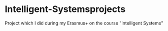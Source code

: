# Intelligent-Systemsprojects
Project which I did during my Erasmus+ on the course "Intelligent Systems"
